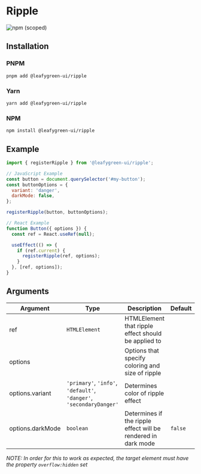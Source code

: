 # Ripple

![npm (scoped)](https://img.shields.io/npm/v/@leafygreen-ui/ripple.svg)

## Installation

### PNPM

```shell
pnpm add @leafygreen-ui/ripple
```

### Yarn

```shell
yarn add @leafygreen-ui/ripple
```

### NPM

```shell
npm install @leafygreen-ui/ripple
```

## Example

```js
import { registerRipple } from '@leafygreen-ui/ripple';

// JavaScript Example
const button = document.querySelector('#my-button');
const buttonOptions = {
  variant: 'danger',
  darkMode: false,
};

registerRipple(button, buttonOptions);

// React Example
function Button({ options }) {
  const ref = React.useRef(null);

  useEffect(() => {
    if (ref.current) {
      registerRipple(ref, options);
    }
  }, [ref, options]);
}
```

## Arguments

| Argument         | Type                                                                | Description                                                   | Default |
| ---------------- | ------------------------------------------------------------------- | ------------------------------------------------------------- | ------- |
| ref              | `HTMLElement`                                                       | HTMLElement that ripple effect should be applied to           |         |
| options          |                                                                     | Options that specify coloring and size of ripple              |         |
| options.variant  | `'primary'`, `'info'`, `'default'`, `'danger'`, `'secondaryDanger'` | Determines color of ripple effect                             |         |
| options.darkMode | `boolean`                                                           | Determines if the ripple effect will be rendered in dark mode | `false` |

_NOTE: In order for this to work as expected, the target element must have the property `overflow:hidden` set_
